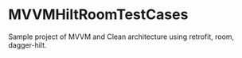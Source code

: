 # MVVMHiltRoomTestCases
Sample project of MVVM and Clean architecture using retrofit, room, dagger-hilt.
